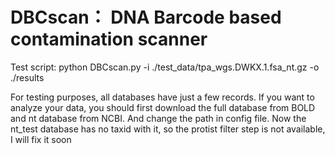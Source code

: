 # DBCscan： DNA Barcode based contamination scanner

Test script: python DBCscan.py -i ./test_data/tpa_wgs.DWKX.1.fsa_nt.gz -o ./results

For testing purposes, all databases have just a few records. If you want to analyze your data, you should first download the full database from BOLD and nt database from NCBI. And change the path in config file. Now the nt_test database has no taxid with it, so the protist filter step is not available, I will fix it soon
